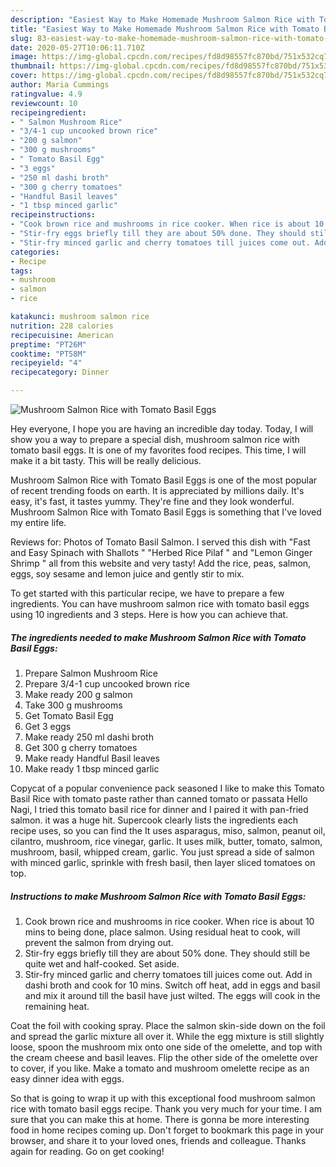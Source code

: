 ```yaml
---
description: "Easiest Way to Make Homemade Mushroom Salmon Rice with Tomato Basil Eggs"
title: "Easiest Way to Make Homemade Mushroom Salmon Rice with Tomato Basil Eggs"
slug: 83-easiest-way-to-make-homemade-mushroom-salmon-rice-with-tomato-basil-eggs
date: 2020-05-27T10:06:11.710Z
image: https://img-global.cpcdn.com/recipes/fd8d98557fc870bd/751x532cq70/mushroom-salmon-rice-with-tomato-basil-eggs-recipe-main-photo.jpg
thumbnail: https://img-global.cpcdn.com/recipes/fd8d98557fc870bd/751x532cq70/mushroom-salmon-rice-with-tomato-basil-eggs-recipe-main-photo.jpg
cover: https://img-global.cpcdn.com/recipes/fd8d98557fc870bd/751x532cq70/mushroom-salmon-rice-with-tomato-basil-eggs-recipe-main-photo.jpg
author: Maria Cummings
ratingvalue: 4.9
reviewcount: 10
recipeingredient:
- " Salmon Mushroom Rice"
- "3/4-1 cup uncooked brown rice"
- "200 g salmon"
- "300 g mushrooms"
- " Tomato Basil Egg"
- "3 eggs"
- "250 ml dashi broth"
- "300 g cherry tomatoes"
- "Handful Basil leaves"
- "1 tbsp minced garlic"
recipeinstructions:
- "Cook brown rice and mushrooms in rice cooker. When rice is about 10 mins to being done, place salmon. Using residual heat to cook, will prevent the salmon from drying out."
- "Stir-fry eggs briefly till they are about 50% done. They should still be quite wet and half-cooked. Set aside."
- "Stir-fry minced garlic and cherry tomatoes till juices come out. Add in dashi broth and cook for 10 mins. Switch off heat, add in eggs and basil and mix it around till the basil have just wilted. The eggs will cook in the remaining heat."
categories:
- Recipe
tags:
- mushroom
- salmon
- rice

katakunci: mushroom salmon rice 
nutrition: 228 calories
recipecuisine: American
preptime: "PT26M"
cooktime: "PT58M"
recipeyield: "4"
recipecategory: Dinner

---
```



![Mushroom Salmon Rice with Tomato Basil Eggs](https://img-global.cpcdn.com/recipes/fd8d98557fc870bd/751x532cq70/mushroom-salmon-rice-with-tomato-basil-eggs-recipe-main-photo.jpg)

Hey everyone, I hope you are having an incredible day today. Today, I will show you a way to prepare a special dish, mushroom salmon rice with tomato basil eggs. It is one of my favorites food recipes. This time, I will make it a bit tasty. This will be really delicious.

Mushroom Salmon Rice with Tomato Basil Eggs is one of the most popular of recent trending foods on earth. It is appreciated by millions daily. It's easy, it's fast, it tastes yummy. They're fine and they look wonderful. Mushroom Salmon Rice with Tomato Basil Eggs is something that I've loved my entire life.

Reviews for: Photos of Tomato Basil Salmon. I served this dish with &#34;Fast and Easy Spinach with Shallots &#34; &#34;Herbed Rice Pilaf &#34; and &#34;Lemon Ginger Shrimp &#34; all from this website and very tasty! Add the rice, peas, salmon, eggs, soy sesame and lemon juice and gently stir to mix.


To get started with this particular recipe, we have to prepare a few ingredients. You can have mushroom salmon rice with tomato basil eggs using 10 ingredients and 3 steps. Here is how you can achieve that.

<!--inarticleads1-->

##### The ingredients needed to make Mushroom Salmon Rice with Tomato Basil Eggs:

1. Prepare  Salmon Mushroom Rice
1. Prepare 3/4-1 cup uncooked brown rice
1. Make ready 200 g salmon
1. Take 300 g mushrooms
1. Get  Tomato Basil Egg
1. Get 3 eggs
1. Make ready 250 ml dashi broth
1. Get 300 g cherry tomatoes
1. Make ready Handful Basil leaves
1. Make ready 1 tbsp minced garlic


Copycat of a popular convenience pack seasoned I like to make this Tomato Basil Rice with tomato paste rather than canned tomato or passata Hello Nagi, I tried this tomato basil rice for dinner and I paired it with pan-fried salmon. it was a huge hit. Supercook clearly lists the ingredients each recipe uses, so you can find the It uses asparagus, miso, salmon, peanut oil, cilantro, mushroom, rice vinegar, garlic. It uses milk, butter, tomato, salmon, mushroom, basil, whipped cream, garlic. You just spread a side of salmon with minced garlic, sprinkle with fresh basil, then layer sliced tomatoes on top. 

<!--inarticleads2-->

##### Instructions to make Mushroom Salmon Rice with Tomato Basil Eggs:

1. Cook brown rice and mushrooms in rice cooker. When rice is about 10 mins to being done, place salmon. Using residual heat to cook, will prevent the salmon from drying out.
1. Stir-fry eggs briefly till they are about 50% done. They should still be quite wet and half-cooked. Set aside.
1. Stir-fry minced garlic and cherry tomatoes till juices come out. Add in dashi broth and cook for 10 mins. Switch off heat, add in eggs and basil and mix it around till the basil have just wilted. The eggs will cook in the remaining heat.


Coat the foil with cooking spray. Place the salmon skin-side down on the foil and spread the garlic mixture all over it. While the egg mixture is still slightly loose, spoon the mushroom mix onto one side of the omelette, and top with the cream cheese and basil leaves. Flip the other side of the omelette over to cover, if you like. Make a tomato and mushroom omelette recipe as an easy dinner idea with eggs. 

So that is going to wrap it up with this exceptional food mushroom salmon rice with tomato basil eggs recipe. Thank you very much for your time. I am sure that you can make this at home. There is gonna be more interesting food in home recipes coming up. Don't forget to bookmark this page in your browser, and share it to your loved ones, friends and colleague. Thanks again for reading. Go on get cooking!
